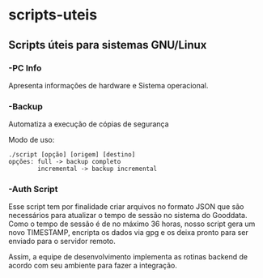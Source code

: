 # scripts-uteis
## Scripts úteis para sistemas GNU/Linux

### -PC Info 
Apresenta informações de hardware e Sistema operacional.

### -Backup
Automatiza a execução de cópias de segurança

Modo de uso:
```
./script [opção] [origem] [destino]
opções: full -> backup completo
        incremental -> backup incremental
```
### -Auth Script
Esse script tem por finalidade criar arquivos no formato JSON que são necessários para atualizar o tempo de sessão no sistema do Gooddata. Como o tempo de sessão é de no máximo 36 horas, nosso script gera um novo TIMESTAMP, encripta os dados via gpg e os deixa pronto para ser enviado para o servidor remoto.

Assim, a equipe de desenvolvimento implementa as rotinas backend de acordo com seu ambiente para fazer a integração.
